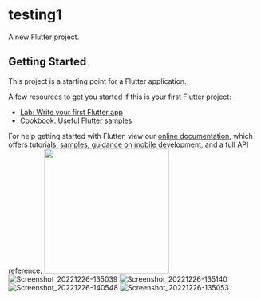 # testing1

A new Flutter project.

## Getting Started

This project is a starting point for a Flutter application.

A few resources to get you started if this is your first Flutter project:

- [Lab: Write your first Flutter app](https://flutter.dev/docs/get-started/codelab)
- [Cookbook: Useful Flutter samples](https://flutter.dev/docs/cookbook)

For help getting started with Flutter, view our
[online documentation](https://flutter.dev/docs), which offers tutorials,
samples, guidance on mobile development, and a full API reference.
<img src="https://user-images.githubusercontent.com/91159994/209622578-f80bc88f-396a-442e-bc14-7e478c61cb9c.jpg" width="250" height="250" />
![Screenshot_20221226-135039](https://user-images.githubusercontent.com/91159994/209622586-d3bb1ebe-f485-4f3c-9809-306de939a33a.jpg)
![Screenshot_20221226-135140](https://user-images.githubusercontent.com/91159994/209622590-3300df6d-7629-403d-85a0-66190f28222d.jpg)
![Screenshot_20221226-140548](https://user-images.githubusercontent.com/91159994/209622591-0580b6ea-a7bc-49a9-a1e7-e2fcfe5a154d.jpg)
![Screenshot_20221226-135053](https://user-images.githubusercontent.com/91159994/209622593-cb5e1f82-530e-4be1-9b20-10adfce79d3b.jpg)

